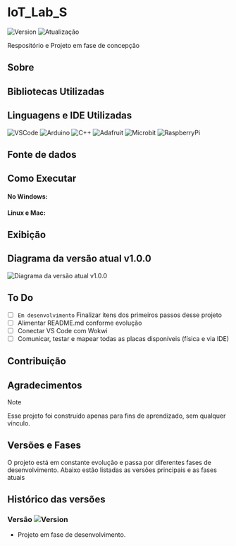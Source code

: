 # IoT_Lab_S
![Version](https://img.shields.io/badge/Vers%C3%A3o-1.0.0-blue.svg)
![Atualização](https://img.shields.io/badge/Atualiza%C3%A7%C3%A3o-06/02/2024-green.svg)

Respositório e Projeto em fase de concepção

## Sobre

## Bibliotecas Utilizadas

## Linguagens e IDE Utilizadas
![VSCode](https://img.shields.io/badge/Visual_Studio_Code-0078D4?style=for-the-badge&logo=visual%20studio%20code&logoColor=white)
![Arduino](https://img.shields.io/badge/Arduino_IDE-00979D?style=for-the-badge&logo=arduino&logoColor=white)
![C++](https://img.shields.io/badge/C%2B%2B-00599C?style=for-the-badge&logo=c%2B%2B&logoColor=white)
![Adafruit](https://img.shields.io/badge/adafruit-000000?style=for-the-badge&logo=adafruit&logoColor=white)
![Microbit](https://img.shields.io/badge/espressif-E7352C?style=for-the-badge&logo=espressif&logoColor=white)
![RaspberryPi](https://img.shields.io/badge/Raspberry%20Pi-A22846?style=for-the-badge&logo=Raspberry%20Pi&logoColor=white)

## Fonte de dados

## Como Executar

#### No Windows:

#### Linux e Mac:

## Exibição

## Diagrama da versão atual v1.0.0
![Diagrama da versão atual v1.0.0](https://github.com/Rafabs/IoT_Lab_S/blob/main/Diagrama/diagrama_v1.0.0.png)

## To Do
- [ ] ```Em desenvolvimento``` Finalizar itens dos primeiros passos desse projeto
- [ ] Alimentar README.md conforme evolução
- [ ] Conectar VS Code com Wokwi
- [ ] Comunicar, testar e mapear todas as placas disponíveis (física e via IDE)

## Contribuição

## Agradecimentos

> [!NOTE]
> Esse projeto foi construído apenas para fins de aprendizado, sem qualquer vínculo.

## Versões e Fases

O projeto está em constante evolução e passa por diferentes fases de desenvolvimento. Abaixo estão listadas as versões principais e as fases atuais

## Histórico das versões

### Versão ![Version](https://img.shields.io/badge/1.0.0-yellow.svg)

- Projeto em fase de desenvolvimento.